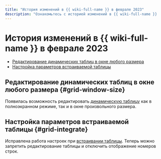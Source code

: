 ```yaml
---
title: "История изменений в {{ wiki-full-name }} в феврале 2023"
description: "Ознакомьтесь с историей изменений в {{ wiki-full-name }} за февраль 2023."
---
```


# История изменений в {{ wiki-full-name }} в феврале 2023

* [Редактирование динамических таблиц в окне любого размера](#grid-window-size)
* [Настройка параметров встраиваемой таблицы](#grid-integrate)

## Редактирование динамических таблиц в окне любого размера {#grid-window-size}

Появилась возможность редактировать [динамическую таблицу](../create-grid.md) как в полноэкранном режиме, так и в окне произвольного размера.

## Настройка параметров встраиваемой таблицы {#grid-integrate}

Исправлена работа настроек при [встраивании таблицы](../add-grid.md#section-integrate-table). Теперь можно запретить редактирование таблицы и отключить отображение номеров строк.
